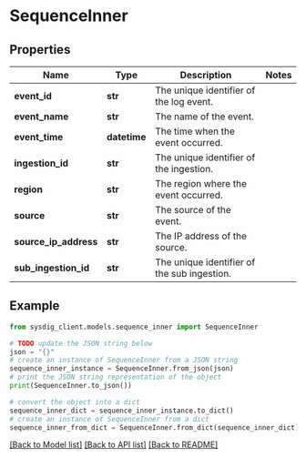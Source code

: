# SequenceInner


## Properties

Name | Type | Description | Notes
------------ | ------------- | ------------- | -------------
**event_id** | **str** | The unique identifier of the log event. | 
**event_name** | **str** | The name of the event. | 
**event_time** | **datetime** | The time when the event occurred. | 
**ingestion_id** | **str** | The unique identifier of the ingestion. | 
**region** | **str** | The region where the event occurred. | 
**source** | **str** | The source of the event. | 
**source_ip_address** | **str** | The IP address of the source. | 
**sub_ingestion_id** | **str** | The unique identifier of the sub ingestion. | 

## Example

```python
from sysdig_client.models.sequence_inner import SequenceInner

# TODO update the JSON string below
json = "{}"
# create an instance of SequenceInner from a JSON string
sequence_inner_instance = SequenceInner.from_json(json)
# print the JSON string representation of the object
print(SequenceInner.to_json())

# convert the object into a dict
sequence_inner_dict = sequence_inner_instance.to_dict()
# create an instance of SequenceInner from a dict
sequence_inner_from_dict = SequenceInner.from_dict(sequence_inner_dict)
```
[[Back to Model list]](../README.md#documentation-for-models) [[Back to API list]](../README.md#documentation-for-api-endpoints) [[Back to README]](../README.md)


